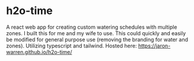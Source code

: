 # h2o-time

A react web app for creating custom watering schedules with multiple zones. I built this for me and my wife to use. This could quickly and easily be modified for general purpose use (removing the branding for water and zones). Utilizing typescript and tailwind. Hosted here: https://jaron-warren.github.io/h2o-time/

